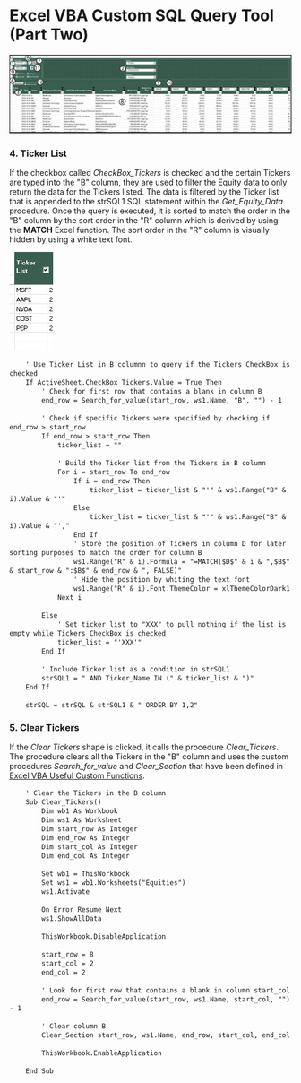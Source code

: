 # Excel VBA Custom SQL Query Tool (Part Two)

![Equity_Screening_Tool.jpg](https://github.com/danvuk567/Excel_VBA-Custom-SQL-Query-Tool/blob/main/images/Equity_Screening_Tool.jpg?raw=true)

### 4. Ticker List

If the checkbox called *CheckBox_Tickers* is checked and the certain Tickers are typed into the "B" column, they are used to filter the Equity data to only return the data for the Tickers listed. The data is filtered by the Ticker list that is appended to the strSQL1 SQL statement within the *Get_Equity_Data* procedure. Once the query is executed, it is sorted to match the order in the "B" column by the sort order in the "R" column which is derived by using the **MATCH** Excel function. The sort order in the "R" column is visually hidden by using a white text font.

![Equity_Screening_Tool_Ticker_List.jpg](https://github.com/danvuk567/Excel_VBA-Custom-SQL-Query-Tool/blob/main/images/Equity_Screening_Tool_Ticker_List.jpg?raw=true)

        ' Use Ticker List in B columnn to query if the Tickers CheckBox is checked
        If ActiveSheet.CheckBox_Tickers.Value = True Then
            ' Check for first row that contains a blank in column B
            end_row = Search_for_value(start_row, ws1.Name, "B", "") - 1

            ' Check if specific Tickers were specified by checking if end_row > start_row
            If end_row > start_row Then
                ticker_list = ""

                ' Build the Ticker list from the Tickers in B column
                For i = start_row To end_row
                    If i = end_row Then
                        ticker_list = ticker_list & "'" & ws1.Range("B" & i).Value & "'"
                    Else
                        ticker_list = ticker_list & "'" & ws1.Range("B" & i).Value & "',"
                    End If
                    ' Store the position of Tickers in column D for later sorting purposes to match the order for column B
                    ws1.Range("R" & i).Formula = "=MATCH($D$" & i & ",$B$" & start_row & ":$B$" & end_row & ", FALSE)"
                    ' Hide the position by whiting the text font
                    ws1.Range("R" & i).Font.ThemeColor = xlThemeColorDark1
                Next i

            Else
                ' Set ticker_list to "XXX" to pull nothing if the list is empty while Tickers CheckBox is checked
                ticker_list = "'XXX'"
            End If

            ' Include Ticker list as a condition in strSQL1
            strSQL1 = " AND Ticker_Name IN (" & ticker_list & ")"
        End If
       
        strSQL = strSQL & strSQL1 & " ORDER BY 1,2"

### 5. Clear Tickers

If the *Clear Tickers* shape is clicked, it calls the procedure *Clear_Tickers*. The procedure clears all the Tickers in the "B" column and uses the custom procedures *Search_for_value* and *Clear_Section* that have been defined in [Excel VBA Useful Custom Functions](https://github.com/danvuk567/Excel_VBA-Useful-Custom-Functions/readme.md).

        ' Clear the Tickers in the B column
        Sub Clear_Tickers()
            Dim wb1 As Workbook
            Dim ws1 As Worksheet
            Dim start_row As Integer
            Dim end_row As Integer
            Dim start_col As Integer
            Dim end_col As Integer

            Set wb1 = ThisWorkbook
            Set ws1 = wb1.Worksheets("Equities")
            ws1.Activate
    
            On Error Resume Next
            ws1.ShowAllData
    
            ThisWorkbook.DisableApplication
    
            start_row = 8
            start_col = 2
            end_col = 2
    
            ' Look for first row that contains a blank in column start_col
            end_row = Search_for_value(start_row, ws1.Name, start_col, "") - 1
    
            ' Clear column B
            Clear_Section start_row, ws1.Name, end_row, start_col, end_col
    
            ThisWorkbook.EnableApplication

        End Sub



